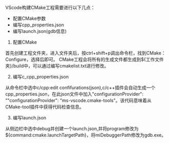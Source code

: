 VScode构建CMake工程需要进行以下几点：
* 配置CMake参数
* 编写cpp_properties.json
* 编写launch.json(gdb信息)

1. 配置CMake

首先创建工程文件夹，进入文件夹后，按ctrl+shift+p调出命令栏，找到CMake：Configure，选择后即可。
CMake工程会将所有的生成文件都生成到${工作文件夹}/build中，可以通过编写cmakelist.txt进行修改。

2. 编写c_cpp_properties.json

从命令栏中选中c/cpp:edit confifurations(json),c/c++插件会自动生成一个cpp_properties.json，在此json文件中加入"configurationProvider": ""configurationProvider": "ms-vscode.cmake-tools"。该代码意味着从CMake-tool插件中获得代码检查信息。

3. 编写launch.json

从侧边栏中选中debug并创建一个launch.json,并将program修改为${command:cmake.launchTargetPath}，将miDebuggerPath修改为gdb.exe。